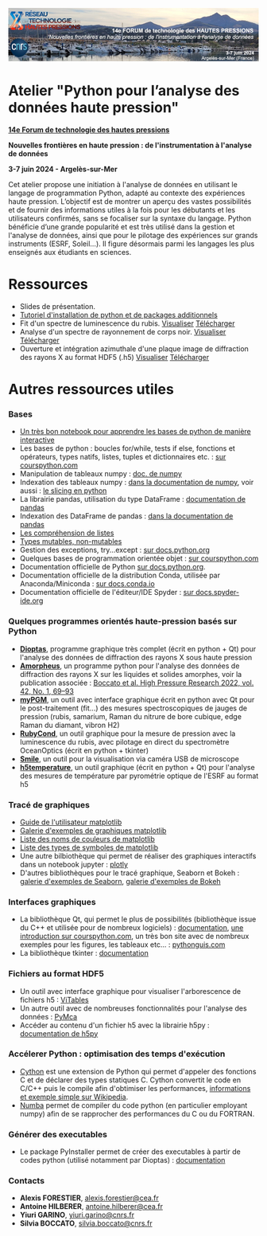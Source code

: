 ![forum](logos/bandeau.jpg)
# Atelier "Python pour l’analyse des données haute pression"

__[14e Forum de technologie des hautes pressions](https://forumhp2024.sciencesconf.org/)__

__Nouvelles frontières en haute pression : de l'instrumentation à l'analyse de données__

__3-7 juin 2024 - Argelès-sur-Mer__

Cet atelier propose une initiation à l'analyse de données en utilisant le langage de programmation Python, adapté au contexte des expériences haute pression. L’objectif est de montrer un aperçu des vastes possibilités et de fournir des informations utiles à la fois pour les débutants et les utilisateurs confirmés, sans se focaliser sur la syntaxe du langage. Python bénéficie d’une grande popularité et est très utilisé dans la gestion et l'analyse de données, ainsi que pour le pilotage des expériences sur grands instruments (ESRF, Soleil...). Il figure désormais parmi les langages les plus enseignés aux étudiants en sciences.

# Ressources 

* Slides de présentation. 
* [Tutoriel d'installation de python et de packages additionnels](installation.md)
* Fit d'un spectre de luminescence du rubis. [Visualiser](https://github.com/alexisforestier/Atelier-Python-HP/blob/main/Rubis_demo_fit/Rubis_demo.ipynb) [Télécharger](https://github.com/alexisforestier/Atelier-Python-HP/tree/main/Rubis_demo_fit)
* Analyse d'un spectre de rayonnement de corps noir. [Visualiser](https://github.com/alexisforestier/Atelier-Python-HP/blob/main/Corps_Noir_demo_fit/Corps_Noir_demo.ipynb) [Télécharger](https://github.com/alexisforestier/Atelier-Python-HP/tree/main/Corps_Noir_demo_fit)
* Ouverture et intégration azimuthale d'une plaque image de diffraction des rayons X au format HDF5 (.h5) [Visualiser](https://github.com/alexisforestier/Atelier-Python-HP/blob/main/Plaque_image_XRD_demo/Plaque_image_h5.ipynb) [Télécharger](https://github.com/alexisforestier/Atelier-Python-HP/tree/main/Plaque_image_XRD_demo)


# Autres ressources utiles

### Bases

* [Un très bon notebook pour apprendre les bases de python de manière interactive](https://github.com/jupyter/mozfest15-training/blob/master/00-python-intro.ipynb)
* Les bases de python : boucles for/while, tests if else, fonctions et opérateurs, types natifs, listes, tuples et dictionnaires etc. : [sur courspython.com](https://courspython.com/bases-python.html)
* Manipulation de tableaux numpy : [doc. de numpy](https://numpy.org/doc/stable/user/absolute_beginners.html)
* Indexation des tableaux numpy : [dans la documentation de numpy](https://numpy.org/doc/stable/user/basics.indexing.html), voir aussi : [le slicing en python](https://anislerouge.com/tutorial-python-slicing/)
* La librairie pandas, utilisation du type DataFrame : [documentation de pandas](https://pandas.pydata.org/docs/user_guide/index.html)
* Indexation des DataFrame de pandas : [dans la documentation de pandas](https://pandas.pydata.org/docs/user_guide/indexing.html)
* [Les compréhension de listes](https://www.docstring.fr/glossaire/comprehension-de-liste/)
* [Types mutables, non-mutables](https://bouquinpython.readthedocs.io/fr/latest/mutabilite.html)
* Gestion des exceptions, try...except : [sur docs.python.org](https://docs.python.org/fr/3/tutorial/errors.html)
* Quelques bases de programmation orientée objet : [sur courspython.com](https://courspython.com/classes-et-objets.html)
* Documentation officielle de Python [sur docs.python.org](https://docs.python.org/fr/3/index.html).
* Documentation officielle de la distribution Conda, utilisée par Anaconda/Miniconda : [sur docs.conda.io](https://docs.conda.io/en/latest/#)
* Documentation officielle de l'éditeur/IDE Spyder : [sur docs.spyder-ide.org](https://docs.spyder-ide.org/5/index.html)

### Quelques programmes orientés haute-pression basés sur Python

* [__Dioptas__](https://www.clemensprescher.com/programs/dioptas), programme graphique très complet (écrit en python + Qt) pour l'analyse des données de diffraction des rayons X sous haute pression
* [__Amorpheus__](https://github.com/CelluleProjet/Amorpheus), un programme python pour l'analyse des données de diffraction des rayons X sur les liquides et solides amorphes, voir la publication associée : [Boccato et al. High Pressure Research 2022, vol. 42, No. 1, 69–93](https://www.tandfonline.com/doi/full/10.1080/08957959.2022.2032032)
* [__myPGM__](https://github.com/AHilberer/myPGM), un outil avec interface graphique écrit en python avec Qt pour le post-traitement (fit...) des mesures spectroscopiques de jauges de pression (rubis, samarium, Raman du nitrure de bore cubique, edge Raman du diamant, vibron H2)
* [__RubyCond__](https://github.com/CelluleProjet/Rubycond), un outil graphique pour la mesure de pression avec la luminescence du rubis, avec pilotage en direct du spectromètre OceanOptics (écrit en python + tkinter)
* [__Smile__](https://github.com/CelluleProjet/Smile), un outil pour la visualisation via caméra USB de microscope
* [__h5temperature__](https://github.com/alexisforestier/h5temperature), un outil graphique (écrit en python + Qt) pour l'analyse des mesures de température par pyrométrie optique de l'ESRF au format h5

### Tracé de graphiques

* [Guide de l'utilisateur matplotlib](https://matplotlib.org/stable/users/index.html)
* [Galerie d'exemples de graphiques matplotlib](https://matplotlib.org/stable/gallery/index.html)
* [Liste des noms de couleurs de matplotlib](https://matplotlib.org/stable/gallery/color/named_colors.html#css-colors)
* [Liste des types de symboles de matplotlib](https://matplotlib.org/stable/api/markers_api.html)
* Une autre bilbiothèque qui permet de réaliser des graphiques interactifs dans un notebook jupyter : [plotly](https://plotly.com/python/)
* D'autres bibliothèques pour le tracé graphique, Seaborn et Bokeh : [galerie d'exemples de Seaborn](https://seaborn.pydata.org/examples/index.html), [galerie d'exemples de Bokeh](https://docs.bokeh.org/en/latest/docs/gallery.html)

### Interfaces graphiques 

* La bibliothèque Qt, qui permet le plus de possibilités (bibliothèque issue du C++ et utilisée pour de nombreux logiciels) : [documentation](https://doc.qt.io/qtforpython-5/index.html), [une introduction sur courspython.com](https://courspython.com/interfaces.html), un très bon site avec de nombreux exemples pour les figures, les tableaux etc... : [pythonguis.com](https://www.pythonguis.com/tutorials/creating-your-first-pyqt-window/)
* La bibliothèque tkinter : [documentation](https://docs.python.org/fr/3/library/tkinter.html)

### Fichiers au format HDF5

* Un outil avec interface graphique pour visualiser l'arborescence de fichiers h5 : [ViTables](https://vitables.org/)
* Un autre outil avec de nombreuses fonctionnalités pour l'analyse des données : [PyMca](http://www.silx.org/doc/PyMca/dev/index.html)
* Accéder au contenu d'un fichier h5 avec la librairie h5py : [documentation de h5py](https://docs.h5py.org/en/stable/quick.html)

### Accélerer Python : optimisation des temps d'exécution

* [Cython](https://cython.org/) est une extension de Python qui permet d'appeler des fonctions C et de déclarer des types statiques C. Cython convertit le code en C/C++ puis le compile afin d'obtimiser les performances, [informations et exemple simple sur Wikipedia](https://fr.wikipedia.org/wiki/Cython).
* [Numba](https://numba.pydata.org/) permet de compiler du code python (en particulier employant numpy) afin de se rapprocher des performances du C ou du FORTRAN.

### Générer des executables
* Le package PyInstaller permet de créer des executables à partir de codes python (utilisé notamment par Dioptas) : [documentation](https://pyinstaller.org/en/stable/) 

### Contacts

* **Alexis FORESTIER**,  alexis.forestier@cea.fr
* **Antoine HILBERER**,  antoine.hilberer@cea.fr
* **Yiuri GARINO**,      yiuri.garino@cnrs.fr
* **Silvia BOCCATO**,    silvia.boccato@cnrs.fr

